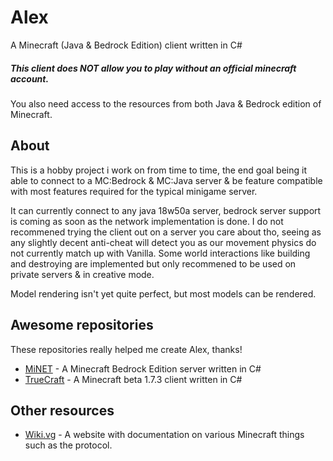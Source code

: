 # Alex
A Minecraft (Java & Bedrock Edition) client written in C#

##### This client does NOT allow you to play without an official minecraft account.  
You also need access to the resources from both Java & Bedrock edition of Minecraft.

About
-----

This is a hobby project i work on from time to time, the end goal being it able to connect to a MC:Bedrock & MC:Java server & be feature compatible with most features required for the typical minigame server.

It can currently connect to any java 18w50a server, bedrock server support is coming as soon as the network implementation is done. I do not recommened trying the client out on a server you care about tho, seeing as any slightly decent anti-cheat will detect you as our movement physics do not currently match up with Vanilla. Some world interactions like building and destroying are implemented but only recommened to be used on private servers & in creative mode.

Model rendering isn't yet quite perfect, but most models can be rendered.

Awesome repositories
---------------------

These repositories really helped me create Alex, thanks!

* [MiNET](https://github.com/NiclasOlofsson/MiNET) - A Minecraft Bedrock Edition server written in C#
* [TrueCraft](https://github.com/SirCmpwn/TrueCraft) - A Minecraft beta 1.7.3 client written in C#

Other resources
---------------

* [Wiki.vg](https://wiki.vg/Main_Page) - A website with documentation on various Minecraft things such as the protocol.
